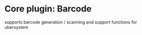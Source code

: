 Core plugin: Barcode
==============

supports barcode generation / scanning and support functions for ubersystem
